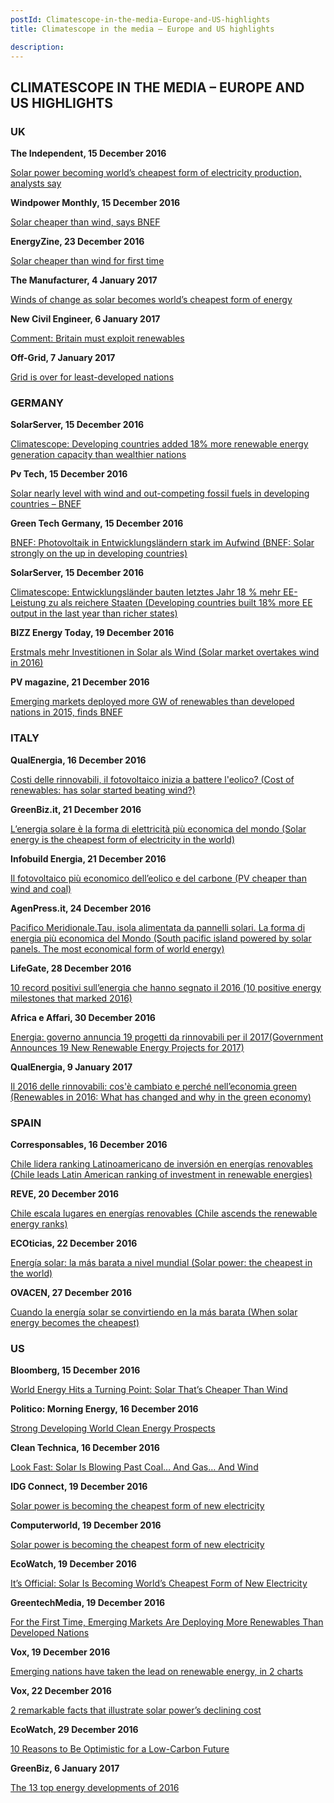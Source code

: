 ```yaml
---
postId: Climatescope-in-the-media-Europe-and-US-highlights
title: Climatescope in the media – Europe and US highlights

description: 
---
```

## CLIMATESCOPE IN THE MEDIA – EUROPE AND US HIGHLIGHTS


### UK

<strong> The Independent, 15 December 2016 </strong>

<a href="https://ind.pn/2hJAzUL">Solar power becoming world’s cheapest form of electricity production, analysts say</a>


<strong>Windpower Monthly, 15 December 2016 </strong>

<a href="https://bit.ly/2gJ8Dvr">Solar cheaper than wind, says BNEF</a>

<strong> EnergyZine, 23 December 2016 </strong>

<a href="https://bit.ly/2hfQOHw">Solar cheaper than wind for first time</a>


<strong> The Manufacturer, 4 January 2017 </strong>

<a href="https://bit.ly/2iI6lBq">Winds of change as solar becomes world’s cheapest form of energy</a>


<strong> New Civil Engineer,  6 January 2017 </strong>

<a href="https://bit.ly/2jvn5sr"> Comment: Britain must exploit renewables</a>


<strong> Off-Grid, 7 January 2017 </strong>

<a href="https://bit.ly/2igrK0t"> Grid is over for least-developed nations</a>


### GERMANY


<strong> SolarServer, 15 December 2016 </strong>

<a href="https://bit.ly/2hNxvHj">Climatescope: Developing countries added 18% more renewable energy generation capacity than wealthier nations </a>

<strong> Pv Tech, 15 December 2016 </strong>

<a href="https://bit.ly/2hoSSxA">Solar nearly level with wind and out-competing fossil fuels in developing countries – BNEF</a>

<strong> Green Tech Germany, 15 December 2016 </strong>

<a href="https://bit.ly/2j84GFE"> BNEF: Photovoltaik in Entwicklungsländern stark im Aufwind (BNEF: Solar strongly on the up in developing countries)</a>


<strong> SolarServer, 15 December 2016 </strong>

<a href="https://bit.ly/2igBfNc"> Climatescope: Entwicklungsländer bauten letztes Jahr 18 % mehr EE-Leistung zu als reichere Staaten (Developing countries built 18% more EE output in the last year than richer states)</a>


<strong> BIZZ Energy Today, 19 December 2016 </strong>

<a href="https://bit.ly/2j1qTTt">Erstmals mehr Investitionen in Solar als Wind (Solar market overtakes wind in 2016) </a>


<strong>PV magazine, 21 December 2016 </strong>

<a href="https://bit.ly/2ib5zNG">Emerging markets deployed more GW of renewables than developed nations in 2015, finds BNEF</a>


### ITALY

<strong> QualEnergia, 16 December 2016 </strong>

<a href="https://bit.ly/2j6RhgK">Costi delle rinnovabili, il fotovoltaico inizia a battere l'eolico? (Cost of renewables: has solar started beating wind?) </a>


<strong> GreenBiz.it, 21 December 2016 </strong>

<a href="https://www.greenbiz.it/energia/fotovoltaico/15338-energia-solare-economica ">L’energia solare è la forma di elettricità più economica del mondo (Solar energy is the cheapest form of electricity in the world)  </a>


<strong> Infobuild Energia, 21 December 2016 </strong>

<a href="https://bit.ly/2igPQIn ">Il fotovoltaico più economico dell’eolico e del carbone (PV cheaper than wind and coal) </a>


<strong> AgenPress.it, 24 December 2016 </strong>

<a href="https://bit.ly/2jvQDGu">Pacifico Meridionale.Tau, isola alimentata da pannelli solari. La forma di energia più economica del Mondo (South pacific island powered by solar panels. The most economical form of world energy) </a>


<strong> LifeGate, 28 December 2016 </strong>

<a href="https://bit.ly/2j73Rg5">10 record positivi sull’energia che hanno segnato il 2016 (10 positive energy milestones that marked 2016) </a>


<strong>Africa e Affari, 30 December 2016 </strong>

<a href="https://bit.ly/2j1Egmn">Energia: governo annuncia 19 progetti da rinnovabili per il 2017(Government Announces 19 New Renewable Energy Projects for 2017) </a>


<strong> QualEnergia, 9 January 2017 </strong>

<a href="https://bit.ly/2idDgNe">Il 2016 delle rinnovabili: cos'è cambiato e perché nell’economia green (Renewables in 2016: What has changed and why in the green economy) </a>


### SPAIN


<strong> Corresponsables, 16 December 2016 </strong>

<a href="https://bit.ly/2iGFAKr"> Chile lidera ranking Latinoamericano de inversión en energías renovables (Chile leads Latin American ranking of investment in renewable energies)  </a>


<strong> REVE, 20 December 2016 </strong>

<a href="https://bit.ly/2jEaeZc">Chile escala lugares en energías renovables (Chile ascends the renewable energy ranks) </a>


<strong> ECOticias, 22 December 2016 </strong>

<a href="https://bit.ly/2izdpzT">Energía solar: la más barata a nivel mundial (Solar power: the cheapest in the world) </a>


<strong> OVACEN, 27 December 2016 </strong>

<a href="https://bit.ly/2hXWFDF">Cuando la energía solar se convirtiendo en la más barata (When solar energy becomes the cheapest) </a>


### US


<strong> Bloomberg, 15 December 2016 </strong>

<a href="https://bloom.bg/2h3nZf3"> World Energy Hits a Turning Point: Solar That’s Cheaper Than Wind</a>


<strong> Politico: Morning Energy, 16 December 2016 </strong>

<a href="https://politi.co/2jE0bU7">Strong Developing World Clean Energy Prospects</a>


<strong> Clean Technica, 16 December 2016 </strong>

<a href="https://bit.ly/2hG41b1">Look Fast: Solar Is Blowing Past Coal… And Gas… And Wind</a>


<strong> IDG Connect, 19 December 2016 </strong>

<a href="https://bit.ly/2jEkFYO">Solar power is becoming the cheapest form of new electricity</a>


<strong> Computerworld, 19 December 2016 </strong>

<a href="https://bit.ly/2h4NjVS">Solar power is becoming the cheapest form of new electricity</a>


<strong> EcoWatch, 19 December 2016 </strong>

<a href="https://bit.ly/2h81NVb">It’s Official: Solar Is Becoming World’s Cheapest Form of New Electricity </a>


<strong> GreentechMedia, 19 December 2016 </strong>

<a href="https://bit.ly/2hMRB1i">For the First Time, Emerging Markets Are Deploying More Renewables Than Developed Nations</a>


<strong> Vox, 19 December 2016 </strong>

<a href="https://bit.ly/2h4bvI6">Emerging nations have taken the lead on renewable energy, in 2 charts</a>


<strong> Vox, 22 December 2016 </strong>

<a href="https://bit.ly/2huVlDO">2 remarkable facts that illustrate solar power’s declining cost</a>


<strong> EcoWatch, 29 December 2016 </strong>

<a href="https://bit.ly/2iJbu8O">10 Reasons to Be Optimistic for a Low-Carbon Future</a>


<strong> GreenBiz, 6 January 2017 </strong>

<a href="https://bit.ly/2iYxPQA">The 13 top energy developments of 2016 </a>

